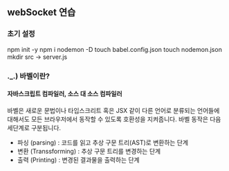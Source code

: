 ## webSocket 연습
### 초기 설정
npm init -y
npm i nodemon -D
touch babel.config.json
touch nodemon.json
mkdir src -> server.js


### ._.) 바벨이란? 
#### 자바스크립트 컴파일러, 소스 대 소스 컴파일러
바벨은 새로운 문법이나 타입스크리트 혹은 JSX 같이 다른 언어로 분류되는 언어들에 대해서도 모든 브라우저에서 동작할 수 있도록 호환성을 지켜줍니다.
바벨 동작은 다음 세단계로 구분됩니다.
* 파싱 (parsing) : 코드를 읽고 추상 구문 트리(AST)로 변환하는 단계
* 변환 (Transsforming) : 추상 구문 트리를 변경하는 단계
* 출력 (Printing) : 변경된 결과물을 출력하는 단계
